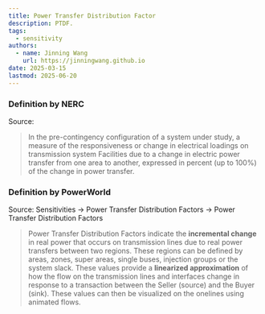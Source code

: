 ```yaml
---
title: Power Transfer Distribution Factor
description: PTDF.
tags:
  - sensitivity
authors:
  - name: Jinning Wang
    url: https://jinningwang.github.io
date: 2025-03-15
lastmod: 2025-06-20
---
```


### Definition by NERC

Source: <d-cite key="nerc2024glossary"></d-cite>

> In the pre-contingency configuration of a system under study, a measure of the responsiveness or change in electrical loadings on transmission system Facilities due to a change in electric power transfer from one area to another, expressed in percent (up to 100%) of the change in power transfer.

### Definition by PowerWorld

Source: <d-cite key="powerworld2025manual"></d-cite> Sensitivities -> Power Transfer Distribution Factors -> Power Transfer Distribution Factors

> Power Transfer Distribution Factors indicate the **incremental change** in real power that occurs on transmission lines due to real power transfers between two regions. These regions can be defined by areas, zones, super areas, single buses, injection groups or the system slack. These values provide a **linearized approximation** of how the flow on the transmission lines and interfaces change in response to a transaction between the Seller (source) and the Buyer (sink). These values can then be visualized on the onelines using animated flows.
